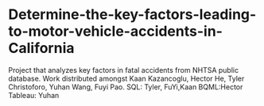 # Determine-the-key-factors-leading-to-motor-vehicle-accidents-in-California
Project that analyzes key factors in fatal accidents from NHTSA public database.
Work distributed amongst Kaan Kazancoglu, Hector He, Tyler Christoforo, Yuhan Wang, Fuyi Pao. 
SQL: Tyler, FuYi,Kaan
BQML:Hector
Tableau: Yuhan


